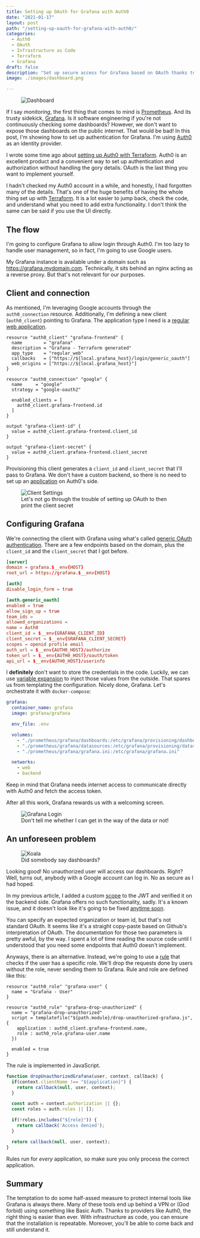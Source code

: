 ```yaml
---
title: Setting up OAuth for Grafana with Auth0
date: "2021-01-17"
layout: post
path: "/setting-up-oauth-for-grafana-with-auth0/"
categories:
  - Auth0
  - OAuth
  - Infrastructure as Code
  - Terraform
  - Grafana
draft: false
description: "Set up secure access for Grafana based on OAuth thanks to Auth0, nicely provisioned with Terraform using Infrastructure as Code"
image: ./images/dashboard.png

---
```


<figure class="figure figure--left">
  <img src="./images/dashboard.png" alt="Dashboard" />
</figure>

If I say _monitoring_, the first thing that comes to mind is [Prometheus](https://prometheus.io/). And its trusty sidekick, [Grafana](https://grafana.com/). Is it software engineering if you're not continuously checking some dashboards? However, we don't want to expose those dashboards on the public internet. That would be bad! In this post, I'm showing how to set up authentication for Grafana. I'm using [Auth0](https://auth0.com/) as an identity provider.

I wrote some time ago about [setting up Auth0 with Terraform](../setting-up-auth0-with-terraform/). Auth0 is an excellent product and a convenient way to set up authentication and authorization without handling the gory details. OAuth is the last thing you want to implement yourself. 

I hadn't checked my Auth0 account in a while, and honestly, I had forgotten many of the details. That's one of the huge benefits of having the whole thing set up with [Terraform](https://www.terraform.io/). It is a lot easier to jump back, check the code, and understand what you need to add extra functionality. I don't think the same can be said if you use the UI directly.

## The flow

I'm going to configure Grafana to allow login through Auth0. I'm too lazy to handle user management, so in fact, I'm going to use Google users.

My Grafana instance is available under a domain such as https://grafana.mydomain.com. Technically, it sits behind an nginx acting as a reverse proxy. But that's not relevant for our purposes.

## Client and connection

As mentioned, I'm leveraging Google accounts through the `auth0_connection` resource. Additionally, I'm defining a new client (`auth0_client`) pointing to Grafana. The application type I need is a [regular web application](https://auth0.com/docs/applications).

<!-- auth0-client -->
```hcl
resource "auth0_client" "grafana-frontend" {
  name        = "grafana"
  description = "Grafana - Terraform generated"
  app_type    = "regular_web"
  callbacks   = ["https://${local.grafana_host}/login/generic_oauth"]
  web_origins = ["https://${local.grafana_host}"]
}

resource "auth0_connection" "google" {
  name     = "google"
  strategy = "google-oauth2"

  enabled_clients = [
    auth0_client.grafana-frontend.id
  ]
}

output "grafana-client-id" {
  value = auth0_client.grafana-frontend.client_id
}

output "grafana-client-secret" {
  value = auth0_client.grafana-frontend.client_secret
}
```

Provisioning this client generates a `client_id` and `client_secret` that I'll pass to Grafana. We don't have a custom backend, so there is no need to set up an [application](https://auth0.com/docs/dashboard/reference/settings-application) on Auth0's side.

<figure class="figure">
  <img src="./images/client-output.png" alt="Client Settings" />
  <figcaption class="figure__caption">
  Let's not go through the trouble of setting up OAuth to then print the client secret
  </figcaption>
</figure>

## Configuring Grafana

We're connecting the client with Grafana using what's called [generic OAuth authentication](https://grafana.com/docs/grafana/latest/auth/generic-oauth/). There are a few endpoints based on the domain, plus the `client_id` and the `client_secret` that I got before.

<!-- grafana-config -->
```toml
[server]
domain = grafana.$__env{HOST}
root_url = https://grafana.$__env{HOST}

[auth]
disable_login_form = true

[auth.generic_oauth]
enabled = true
allow_sign_up = true
team_ids =
allowed_organizations =
name = Auth0
client_id = $__env{GRAFANA_CLIENT_ID}
client_secret = $__env{GRAFANA_CLIENT_SECRET}
scopes = openid profile email
auth_url = $__env{AUTH0_HOST}/authorize
token_url = $__env{AUTH0_HOST}/oauth/token
api_url = $__env{AUTH0_HOST}/userinfo
```

I **definitely** don't want to store the credentials in the code. Luckily, we can use [variable expansion](https://grafana.com/docs/grafana/latest/administration/configuration/#env-provider) to inject those values from the outside. That spares us from templating the configuration. Nicely done, Grafana. Let's orchestrate it with `docker-compose`:

<!-- grafana-docker-compose -->
```yaml
grafana:
  container_name: grafana
  image: grafana/grafana

  env_file: .env

  volumes:
    - "./prometheus/grafana/dashboards:/etc/grafana/provisioning/dashboards"
    - "./prometheus/grafana/datasources:/etc/grafana/provisioning/datasources"
    - "./prometheus/grafana/grafana.ini:/etc/grafana/grafana.ini"

  networks:
    - web
    - backend
```

Keep in mind that Grafana needs internet access to communicate directly with Auth0 and fetch the access token.

After all this work, Grafana rewards us with a welcoming screen.

<figure class="figure">
  <img src="./images/grafana-login.png" alt="Grafana Login" />
  <figcaption class="figure__caption">
  Don't tell me whether I can get in the way of the data or not!
  </figcaption>
</figure>

## An unforeseen problem

<figure class="figure figure--right">
  <img src="./images/koala.jpg" alt="Koala" />
  <figcaption class="figure__caption">
  Did somebody say dashboards?
  </figcaption>
</figure>

Looking good! No unauthorized user will access our dashboards. Right? Well, turns out, anybody with a Google account can log in. No as secure as I had hoped.

In my previous article, I added a custom [scope](https://auth0.com/docs/scopes) to the JWT and verified it on the backend side. Grafana offers no such functionality, sadly. It's a known issue, and it doesn't look like it's going to be fixed [anytime soon](https://github.com/grafana/grafana/issues/6809).

You can specify an expected organization or team id, but that's not standard OAuth. It seems like it's a straight copy-paste based on Github's interpretation of OAuth. The documentation for those two parameters is pretty awful, by the way. I spent a lot of time reading the source code until I understood that you need some endpoints that Auth0 doesn't implement.

Anyways, there is an alternative. Instead, we're going to use a [rule](https://auth0.com/docs/rules) that checks if the user has a specific role. We'll drop the requests done by users without the role, never sending them to Grafana. Rule and role are defined like this:

<!-- provision-rule -->
```hcl
resource "auth0_role" "grafana-user" {
  name = "Grafana - User"
}

resource "auth0_rule" "grafana-drop-unauthorized" {
  name = "grafana-drop-unauthorized"
  script = templatefile("${path.module}/drop-unauthorized-grafana.js", {
    application : auth0_client.grafana-frontend.name,
    role : auth0_role.grafana-user.name
  })

  enabled = true
}
```

The rule is implemented in JavaScript.

<!-- rule-definition -->
```javascript
function dropUnauthorizedGrafana(user, context, callback) {
  if(context.clientName !== "${application}") {
    return callback(null, user, context);
  }

  const auth = context.authorization || {};
  const roles = auth.roles || [];

  if(!roles.includes("${role}")) {
    return callback('Access denied');
  }

  return callback(null, user, context);
}
```

Rules run for _every_ application, so make sure you only process the correct application.

## Summary

The temptation to do some half-assed measure to protect internal tools like Grafana is always there. Many of these tools end up behind a VPN or (God forbid) using something like Basic Auth. Thanks to providers like Auth0, the right thing is easier than ever. With infrastructure as code, you can ensure that the installation is repeatable. Moreover, you'll be able to come back and still understand it.
